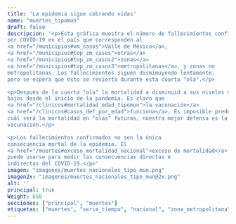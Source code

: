 ```yaml
---
title: 'La epidemia sigue cobrando vidas'
name: "muertes_tipomun"
draft: false
descripcion: '<p>Esta gráfica muestra el número de fallecimientos confirmados
por COVID-19 en el país que corresponden al
<a href="/municipios#vm_casos">Valle de México</a>,
<a href="/municipios#top_zm_casos">otras</a>
<a href="/municipios#top_zm_casos2">zonas</a>
<a href="/municipios#top_zm_casos3">metropolitanas</a>, y zonas no
metropolitanas. Los fallecimientos siguen dismimuyendo lentamente,
pero se espera que esto se revierta durante esta cuarta "ola".</p>

<p>Después de la cuarta "ola" la mortalidad a disminuid a sus niveles más
bajos desde el inicio de la pandemia. Es claro que
<a href="/clinicos#mortalidad_edad_tipomun">la vacunación</a>
<a href="/clinicos#casos_def_por_edad">funciona</a>. Es imposible predecir
cuál será la mortalidad en "olas" futuras, nuestra mejor defensa es la
vacunación.</p>

<p>Los fallecimientos confirmados no son la única
consecuencia mortal de la epidemia. El
<a href="/muertes#exceso_mortalidad_nacional">exceso de mortalidad</a>
puede usarse para medir las consecuencias directas e
indirectas del COVID-19.</p>'
imagen: "imagenes/muertes_nacionales_tipo_mun.png"
imagen2x: "imagenes/muertes_nacionales_tipo_mun@2x.png"
alt: ''
principal: true
Weight: 650
secciones: ["principal", "muertes"]
etiquetas: ["muertes", "serie_tiempo", "nacional", "zona_metropolitana"]
---
```

